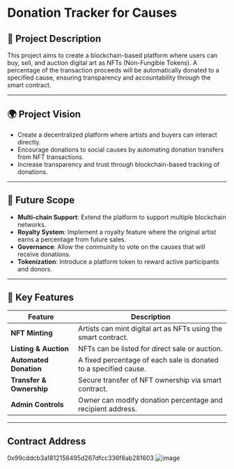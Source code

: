# Donation Tracker for Causes

## 📌 Project Description
This project aims to create a blockchain-based platform where users can buy, sell, and auction digital art as NFTs (Non-Fungible Tokens). A percentage of the transaction proceeds will be automatically donated to a specified cause, ensuring transparency and accountability through the smart contract.

---

## 🌍 Project Vision
- Create a decentralized platform where artists and buyers can interact directly.
- Encourage donations to social causes by automating donation transfers from NFT transactions.
- Increase transparency and trust through blockchain-based tracking of donations.

---

## 🚀 Future Scope
- **Multi-chain Support**: Extend the platform to support multiple blockchain networks.
- **Royalty System**: Implement a royalty feature where the original artist earns a percentage from future sales.
- **Governance**: Allow the community to vote on the causes that will receive donations.
- **Tokenization**: Introduce a platform token to reward active participants and donors.

---

## 🔑 Key Features
| Feature | Description |
|---------|-------------|
| **NFT Minting** | Artists can mint digital art as NFTs using the smart contract. |
| **Listing & Auction** | NFTs can be listed for direct sale or auction. |
| **Automated Donation** | A fixed percentage of each sale is donated to a specified cause. |
| **Transfer & Ownership** | Secure transfer of NFT ownership via smart contract. |
| **Admin Controls** | Owner can modify donation percentage and recipient address. |

---

## Contract Address
0x99cddcb3a1812158495d267dfcc336f8ab281603
![image](https://github.com/user-attachments/assets/8f948d88-ce67-4de4-99d0-9af07c5fdad8)
